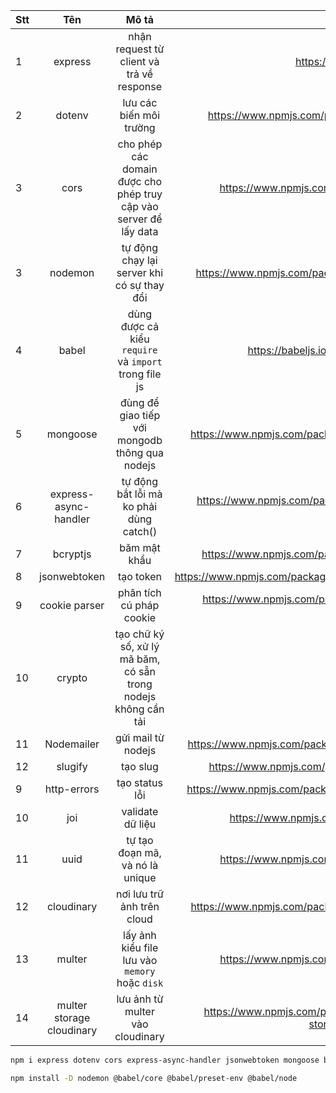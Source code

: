 | Stt |            Tên            |                               Mô tả                               |                                                    Link |
| :-- | :-----------------------: | :---------------------------------------------------------------: | ------------------------------------------------------: |
| 1   |          express          |             nhận request từ client và trả về response             |                                  https://expressjs.com/ |
| 2   |          dotenv           |                      lưu các biến môi trường                      |                    https://www.npmjs.com/package/dotenv |
| 3   |           cors            | cho phép các domain được cho phép truy cập vào server để lấy data |                      https://www.npmjs.com/package/cors |
| 3   |          nodemon          |            tự động chạy lại server khi có sự thay đổi             |                   https://www.npmjs.com/package/nodemon |
| 4   |           babel           |       dùng được cả kiểu `require` và `import` trong file js       |                        https://babeljs.io/docs/en/usage |
| 5   |         mongoose          |          đùng để giao tiếp với mongodb thông qua nodejs           |                  https://www.npmjs.com/package/mongoose |
| 6   |   express-async-handler   |              tự động bắt lỗi mà ko phải dùng catch()              |     https://www.npmjs.com/package/express-async-handler |
| 7   |         bcryptjs          |                           băm mật khẩu                            |                  https://www.npmjs.com/package/bcryptjs |
| 8   |       jsonwebtoken        |                             tạo token                             |              https://www.npmjs.com/package/jsonwebtoken |
| 9   |       cookie parser       |                     phân tích cú pháp cookie                      |             https://www.npmjs.com/package/cookie-parser |
| 10  |          crypto           |  tạo chữ ký số, xử lý mã băm, có sẵn trong nodejs không cần tải   |                                                         |
| 11  |        Nodemailer         |                        gửi mail từ nodejs                         |                https://www.npmjs.com/package/nodemailer |
| 12  |          slugify          |                             tạo slug                              |                   https://www.npmjs.com/package/slugify |
| 9   |        http-errors        |                          tạo status lỗi                           |               https://www.npmjs.com/package/http-errors |
| 10  |            joi            |                         validate dữ liệu                          |                       https://www.npmjs.com/package/joi |
| 11  |           uuid            |                  tự tạo đoạn mã, và nó là unique                  |                      https://www.npmjs.com/package/uuid |
| 12  |        cloudinary         |                    nơi lưu trữ ảnh trên cloud                     |                https://www.npmjs.com/package/cloudinary |
| 13  |          multer           |          lấy ảnh kiểu file lưu vào `memory` hoặc `disk`           |                      https://www.npmjs.com/package/uuid |
| 14  | multer storage cloudinary |                 lưu ảnh từ multer vào cloudinary                  | https://www.npmjs.com/package/multer-storage-cloudinary |

```bash
npm i express dotenv cors express-async-handler jsonwebtoken mongoose bcryptjs
```

```bash
npm install -D nodemon @babel/core @babel/preset-env @babel/node
```
